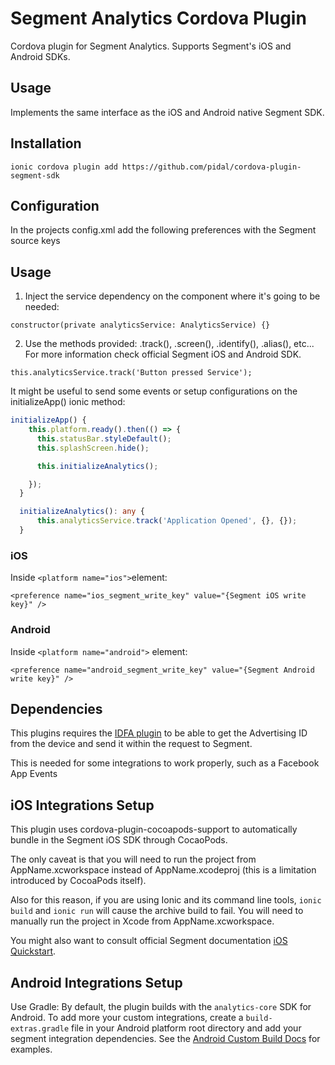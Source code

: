 # Segment Analytics Cordova Plugin

Cordova plugin for Segment Analytics. Supports Segment's iOS and Android SDKs.

## Usage
Implements the same interface as the iOS and Android native Segment SDK.


## Installation

`ionic cordova plugin add https://github.com/pidal/cordova-plugin-segment-sdk`

## Configuration

In the projects config.xml add the following preferences with the Segment source keys

## Usage

1. Inject the service dependency on the component where it's going to be needed: 

` constructor(private analyticsService: AnalyticsService) {} `

2. Use the methods provided: .track(), .screen(), .identify(), .alias(), etc...
For more information check official Segment iOS and Android SDK.

`this.analyticsService.track('Button pressed Service');`

It might be useful to send some events or setup configurations on the initializeApp() ionic method:

```typescript
initializeApp() {
    this.platform.ready().then(() => {
      this.statusBar.styleDefault();
      this.splashScreen.hide();

      this.initializeAnalytics();

    });
  }

  initializeAnalytics(): any {
      this.analyticsService.track('Application Opened', {}, {});
  }
```


### iOS

Inside `<platform name="ios">`element: 

`<preference name="ios_segment_write_key" value="{Segment iOS write key}" />`

### Android

Inside `<platform name="android">` element:

`<preference name="android_segment_write_key" value="{Segment Android write key}" />`

## Dependencies

This plugins requires the [IDFA plugin][] to be able to get the Advertising ID from the device and send it within the request to Segment.

This is needed for some integrations to work properly, such as a Facebook App Events


## iOS Integrations Setup
This plugin uses cordova-plugin-cocoapods-support to automatically bundle in the Segment iOS SDK through CocaoPods.

The only caveat is that you will need to run the project from AppName.xcworkspace instead of AppName.xcodeproj (this is a limitation introduced by CocoaPods itself).

Also for this reason, if you are using Ionic and its command line tools, `ionic build` and `ionic run` will cause the archive build to fail. You will need to manually run the project in Xcode from AppName.xcworkspace.

You might also want to consult official Segment documentation [iOS Quickstart][].

## Android Integrations Setup
Use Gradle:
By default, the plugin builds with the `analytics-core` SDK for Android.
To add more your custom integrations, create a `build-extras.gradle` file in your Android platform root directory and add your segment integration dependencies. See the [Android Custom Build Docs][] for examples.

[Analytics.js]: https://segment.io/docs/libraries/analytics.js
[iOS Quickstart]: https://segment.com/docs/libraries/ios/quickstart/
[Android Custom Build Docs]: https://segment.com/docs/libraries/android/#custom-builds
[IDFA plugin]: https://www.npmjs.com/package/cordova-plugin-idfa
